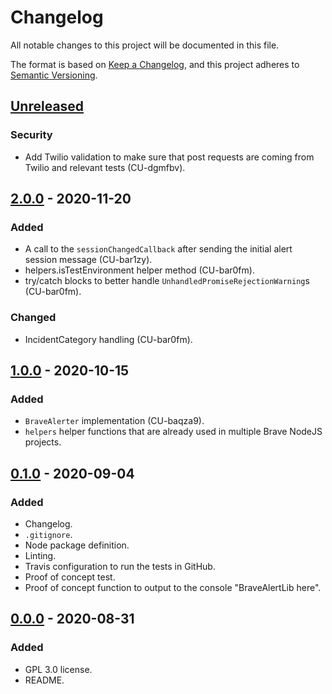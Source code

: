 # Changelog
All notable changes to this project will be documented in this file.

The format is based on [Keep a Changelog](https://keepachangelog.com/en/1.0.0/),
and this project adheres to [Semantic Versioning](https://semver.org/spec/v2.0.0.html).

## [Unreleased]
### Security
- Add Twilio validation to make sure that post requests are coming from Twilio and relevant tests (CU-dgmfbv).

## [2.0.0] - 2020-11-20
### Added
- A call to the `sessionChangedCallback` after sending the initial alert session message (CU-bar1zy).
- helpers.isTestEnvironment helper method (CU-bar0fm).
- try/catch blocks to better handle `UnhandledPromiseRejectionWarning`s (CU-bar0fm).

### Changed
- IncidentCategory handling (CU-bar0fm).


## [1.0.0] - 2020-10-15
### Added
- `BraveAlerter` implementation (CU-baqza9).
- `helpers` helper functions that are already used in multiple Brave NodeJS projects.


## [0.1.0] - 2020-09-04
### Added
- Changelog.
- `.gitignore`.
- Node package definition.
- Linting.
- Travis configuration to run the tests in GitHub.
- Proof of concept test.
- Proof of concept function to output to the console "BraveAlertLib here".


## [0.0.0] - 2020-08-31
### Added
- GPL 3.0 license.
- README.


[Unreleased]: https://github.com/bravetechnologycoop/brave-alert-lib/compare/v2.0.0...HEAD
[2.0.0]: https://github.com/bravetechnologycoop/brave-alert-lib/compare/v1.0.0...v2.0.0
[1.0.0]: https://github.com/bravetechnologycoop/brave-alert-lib/compare/v0.1.0...v1.0.0
[0.1.0]: https://github.com/bravetechnologycoop/brave-alert-lib/compare/v0.0.0...v0.1.0
[0.0.0]: https://github.com/bravetechnologycoop/brave-alert-lib/releases/tag/v0.0.0
